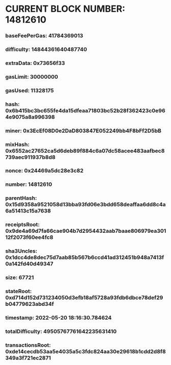 # CURRENT BLOCK NUMBER: 14812610

### baseFeePerGas: 41784369013
### difficulty: 14844361640487740
### extraData: 0x73656f33
### gasLimit: 30000000
### gasUsed: 11328175
### hash: 0x6b415bc3bc655fe4da15dfeaa71803bc52b28f362423c0e964e9075a8a996398
### miner: 0x3EcEf08D0e2DaD803847E052249bb4F8bFf2D5bB
### mixHash: 0x6552ac27652ca5d6deb89f884c6a07dc58acee483aafbec8739aec911937b8d8
### nonce: 0x24469a5dc28e3c82
### number: 14812610
### parentHash: 0x15d9358a9521058d13bba93fd06e3bdd658deaffaa6dd8c4a6a51413c15a7638
### receiptsRoot: 0x9de4a69d7fa66cae904b7d2954432aab7baae806979ea30112f2073f60ee4fc8
### sha3Uncles: 0x1dcc4de8dec75d7aab85b567b6ccd41ad312451b948a7413f0a142fd40d49347
### size: 67721
### stateRoot: 0xd714d152d731234050d3efb18af5728a93fdb6dbce78def29b04779623abd34f
### timestamp: 2022-05-20 18:16:30.784624
### totalDifficulty: 49505767761642235631410
### transactionsRoot: 0xde14cecdb53aa5e4035a5c3fdc824aa30e29618b1cdd2d8f8349a3f721ec2871
